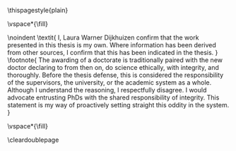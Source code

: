<!-- This page is for an official declaration. -->

<!-- suppress page nrs -->
\thispagestyle{plain}

\vspace*{\fill}

\noindent
\textit{
I, Laura Warner Dijkhuizen confirm that the work presented in this thesis is my own. Where information has been derived from other sources, I confirm that this has been indicated in the thesis.
}
\footnote{
The awarding of a doctorate is traditionally paired with the new doctor declaring to from then on, do science ethically, with integrity, and thoroughly.
Before the thesis defense, this is considered the responsibility of the supervisors, the university, or the academic system as a whole.
Although I understand the reasoning, I respectfully disagree.
I would advocate entrusting PhDs with the shared responsibility of integrity.
This statement is my way of proactively setting straight this oddity in the system.
}

\vspace*{\fill}

<!-- start main TOC on the right page -->
\cleardoublepage
